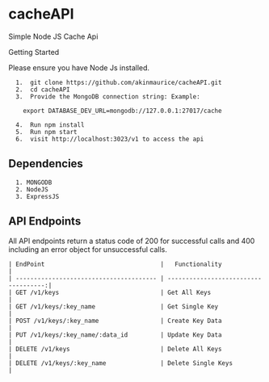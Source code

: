# cacheAPI

Simple Node JS Cache Api

Getting Started

Please ensure you have Node Js installed.

```
  1.  git clone https://github.com/akinmaurice/cacheAPI.git
  2.  cd cacheAPI
  3.  Provide the MongoDB connection string: Example:

    export DATABASE_DEV_URL=mongodb://127.0.0.1:27017/cache

  4.  Run npm install
  5.  Run npm start
  6.  visit http://localhost:3023/v1 to access the api
```


## Dependencies
```
  1. MONGODB
  2. NodeJS
  3. ExpressJS
```

## API Endpoints

All API endpoints return a status code of 200 for successful calls and 400 including an error object for unsuccessful calls.

```
| EndPoint                                |   Functionality                      |
| --------------------------------------- | ------------------------------------:|
| GET /v1/keys                            | Get All Keys                         |
| GET /v1/keys/:key_name                  | Get Single Key                       |
| POST /v1/keys/:key_name                 | Create Key Data                      |
| PUT /v1/keys/:key_name/:data_id         | Update Key Data                      |
| DELETE /v1/keys                         | Delete All Keys                      |
| DELETE /v1/keys/:key_name               | Delete Single Keys                   |
```
